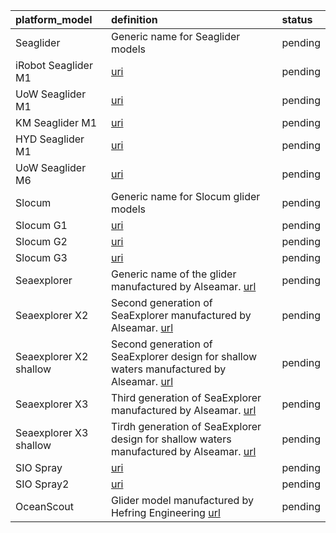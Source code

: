 | platform_model | definition | status |
|:------ |:------- |:------- |
| Seaglider | Generic name for Seaglider models | pending |
| iRobot Seaglider M1 | [uri](http://vocab.nerc.ac.uk/collection/B76/current/B7600025/) | pending |
| UoW Seaglider M1 | [uri](http://vocab.nerc.ac.uk/collection/B76/current/B7600024/) | pending |
| KM Seaglider M1 | [uri](http://vocab.nerc.ac.uk/collection/B76/current/B7600002/) | pending |
| HYD Seaglider M1 | [uri](http://vocab.nerc.ac.uk/collection/B76/current/B7600026/) | pending |
| UoW Seaglider M6 | [uri](http://vocab.nerc.ac.uk/collection/B76/current/B7600030/) | pending |
| Slocum | Generic name for Slocum glider models | pending |
| Slocum G1 | [uri](http://vocab.nerc.ac.uk/collection/B76/current/B7600013/) | pending |
| Slocum G2 | [uri](http://vocab.nerc.ac.uk/collection/B76/current/B7600001/) | pending |
| Slocum G3 | [uri](http://vocab.nerc.ac.uk/collection/B76/current/B7600014/) | pending |
| Seaexplorer | Generic name of the glider manufactured by Alseamar. [url](https://www.alseamar-alcen.com/index.php/products/underwater-glider/seaexplorer) | pending |
| Seaexplorer X2 | Second generation of SeaExplorer manufactured by Alseamar. [url](https://www.alseamar-alcen.com/index.php/products/underwater-glider/seaexplorer) | pending |
| Seaexplorer X2 shallow | Second generation of SeaExplorer design for shallow waters manufactured by Alseamar. [url](https://www.alseamar-alcen.com/index.php/products/underwater-glider/seaexplorer) | pending |
| Seaexplorer X3 | Third generation of SeaExplorer manufactured by Alseamar. [url](https://www.alseamar-alcen.com/index.php/products/underwater-glider/seaexplorer) | pending |
| Seaexplorer X3 shallow | Tirdh generation of SeaExplorer design for shallow waters manufactured by Alseamar. [url](https://www.alseamar-alcen.com/index.php/products/underwater-glider/seaexplorer) | pending |
| SIO Spray | [uri](http://vocab.nerc.ac.uk/collection/B76/current/B7600027/) | pending |
| SIO Spray2 | [uri](http://vocab.nerc.ac.uk/collection/B76/current/B7600028/) | pending |
| OceanScout | Glider model manufactured by Hefring Engineering [url](https://www.hefring.com/oceanscout) | pending |
